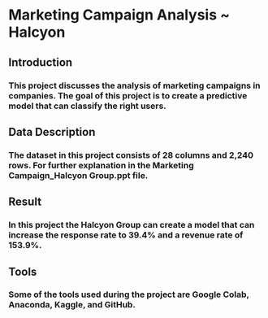 # Marketing Campaign Analysis ~ Halcyon
## Introduction
### This project discusses the analysis of marketing campaigns in companies. The goal of this project is to create a predictive model that can classify the right users.
## Data Description
### The dataset in this project consists of 28 columns and 2,240 rows. For further explanation in the Marketing Campaign_Halcyon Group.ppt file.
## Result
### In this project the Halcyon Group can create a model that can increase the response rate to 39.4% and a revenue rate of 153.9%.
## Tools
### Some of the tools used during the project are Google Colab, Anaconda, Kaggle, and GitHub.
